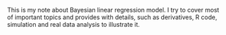 This is my note about Bayesian linear regression model. I try to cover most of important topics and provides with details, such as derivatives, R code, simulation and real data analysis to illustrate it. 